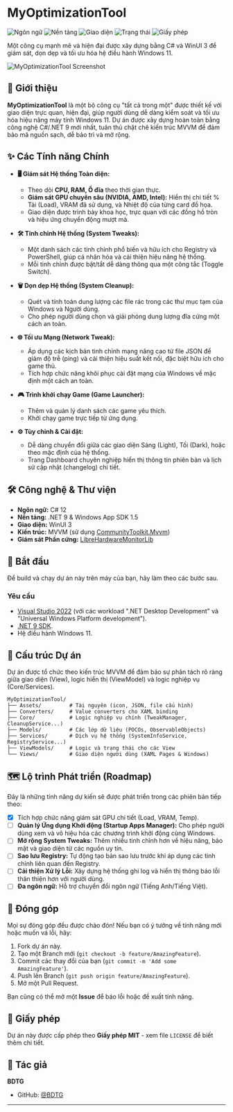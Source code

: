 ﻿# MyOptimizationTool

<!-- BADGES -->
![Ngôn ngữ](https://img.shields.io/badge/language-C%23-blueviolet)
![Nền tảng](https://img.shields.io/badge/.NET-9.0-blue)
![Giao diện](https://img.shields.io/badge/UI-WinUI%203-brightgreen)
![Trạng thái](https://img.shields.io/badge/status-đang%20phát%20triển-orange)
![Giấy phép](https://img.shields.io/badge/license-MIT-blue)

Một công cụ mạnh mẽ và hiện đại được xây dựng bằng C# và WinUI 3 để giám sát, dọn dẹp và tối ưu hóa hệ điều hành Windows 11.

![MyOptimizationTool Screenshot](https://i.imgur.com/example.png) 

## 🚀 Giới thiệu

**MyOptimizationTool** là một bộ công cụ "tất cả trong một" được thiết kế với giao diện trực quan, hiện đại, giúp người dùng dễ dàng kiểm soát và tối ưu hóa hiệu năng máy tính Windows 11. Dự án được xây dựng hoàn toàn bằng công nghệ C#/.NET 9 mới nhất, tuân thủ chặt chẽ kiến trúc MVVM để đảm bảo mã nguồn sạch, dễ bảo trì và mở rộng.

## ✨ Các Tính năng Chính

*   **🖥️ Giám sát Hệ thống Toàn diện:**
    *   Theo dõi **CPU, RAM, Ổ đĩa** theo thời gian thực.
    *   **Giám sát GPU chuyên sâu (NVIDIA, AMD, Intel):** Hiển thị chi tiết % Tải (Load), VRAM đã sử dụng, và Nhiệt độ của từng card đồ họa.
    *   Giao diện được trình bày khoa học, trực quan với các đồng hồ tròn và hiệu ứng chuyển động mượt mà.

*   **🛠️ Tinh chỉnh Hệ thống (System Tweaks):**
    *   Một danh sách các tinh chỉnh phổ biến và hữu ích cho Registry và PowerShell, giúp cá nhân hóa và cải thiện hiệu năng hệ thống.
    *   Mỗi tinh chỉnh được bật/tắt dễ dàng thông qua một công tắc (Toggle Switch).

*   **🗑️ Dọn dẹp Hệ thống (System Cleanup):**
    *   Quét và tính toán dung lượng các file rác trong các thư mục tạm của Windows và Người dùng.
    *   Cho phép người dùng chọn và giải phóng dung lượng đĩa cứng một cách an toàn.

*   **🌐 Tối ưu Mạng (Network Tweak):**
    *   Áp dụng các kịch bản tinh chỉnh mạng nâng cao từ file JSON để giảm độ trễ (ping) và cải thiện hiệu suất kết nối, đặc biệt hữu ích cho game thủ.
    *   Tích hợp chức năng khôi phục cài đặt mạng của Windows về mặc định một cách an toàn.

*   **🎮 Trình khởi chạy Game (Game Launcher):**
    *   Thêm và quản lý danh sách các game yêu thích.
    *   Khởi chạy game trực tiếp từ ứng dụng.

*   **⚙️ Tùy chỉnh & Cài đặt:**
    *   Dễ dàng chuyển đổi giữa các giao diện Sáng (Light), Tối (Dark), hoặc theo mặc định của hệ thống.
    *   Trang Dashboard chuyên nghiệp hiển thị thông tin phiên bản và lịch sử cập nhật (changelog) chi tiết.

## 🛠️ Công nghệ & Thư viện

*   **Ngôn ngữ:** C# 12
*   **Nền tảng:** .NET 9 & Windows App SDK 1.5
*   **Giao diện:** WinUI 3
*   **Kiến trúc:** MVVM (sử dụng [CommunityToolkit.Mvvm](https://docs.microsoft.com/en-us/dotnet/communitytoolkit/mvvm/))
*   **Giám sát Phần cứng:** [LibreHardwareMonitorLib](https://github.com/LibreHardwareMonitor/LibreHardwareMonitor)

## 🏁 Bắt đầu

Để build và chạy dự án này trên máy của bạn, hãy làm theo các bước sau.

### Yêu cầu
*   [Visual Studio 2022](https://visualstudio.microsoft.com/) (với các workload ".NET Desktop Development" và "Universal Windows Platform development").
*   [.NET 9 SDK](https://dotnet.microsoft.com/en-us/download/dotnet/9.0).
*   Hệ điều hành Windows 11.

## 📂 Cấu trúc Dự án

Dự án được tổ chức theo kiến trúc MVVM để đảm bảo sự phân tách rõ ràng giữa giao diện (View), logic hiển thị (ViewModel) và logic nghiệp vụ (Core/Services).
```
MyOptimizationTool/
├── Assets/         # Tài nguyên (icon, JSON, file cấu hình)
├── Converters/     # Value converters cho XAML binding
├── Core/           # Logic nghiệp vụ chính (TweakManager, CleanupService...)
├── Models/         # Các lớp dữ liệu (POCOs, ObservableObjects)
├── Services/       # Dịch vụ hệ thống (SystemInfoService, RegistryService...)
├── ViewModels/     # Logic và trạng thái cho các View
└── Views/          # Giao diện người dùng (XAML Pages & Windows)
```


## 🗺️ Lộ trình Phát triển (Roadmap)

Đây là những tính năng dự kiến sẽ được phát triển trong các phiên bản tiếp theo:

*   [x] Tích hợp chức năng giám sát GPU chi tiết (Load, VRAM, Temp).
*   [ ] **Quản lý Ứng dụng Khởi động (Startup Apps Manager):** Cho phép người dùng xem và vô hiệu hóa các chương trình khởi động cùng Windows.
*   [ ] **Mở rộng System Tweaks:** Thêm nhiều tinh chỉnh hơn về hiệu năng, bảo mật và giao diện từ các nguồn uy tín.
*   [ ] **Sao lưu Registry:** Tự động tạo bản sao lưu trước khi áp dụng các tinh chỉnh liên quan đến Registry.
*   [ ] **Cải thiện Xử lý Lỗi:** Xây dựng hệ thống ghi log và hiển thị thông báo lỗi thân thiện hơn với người dùng.
*   [ ] **Đa ngôn ngữ:** Hỗ trợ chuyển đổi ngôn ngữ (Tiếng Anh/Tiếng Việt).

## 🙌 Đóng góp

Mọi sự đóng góp đều được chào đón! Nếu bạn có ý tưởng về tính năng mới hoặc muốn vá lỗi, hãy:
1.  Fork dự án này.
2.  Tạo một Branch mới (`git checkout -b feature/AmazingFeature`).
3.  Commit các thay đổi của bạn (`git commit -m 'Add some AmazingFeature'`).
4.  Push lên Branch (`git push origin feature/AmazingFeature`).
5.  Mở một Pull Request.

Bạn cũng có thể mở một **Issue** để báo lỗi hoặc đề xuất tính năng.

## 📄 Giấy phép

Dự án này được cấp phép theo **Giấy phép MIT** - xem file `LICENSE` để biết thêm chi tiết.

## 👤 Tác giả

**BDTG**

*   GitHub: [@BDTG](https://github.com/BDTG)

---